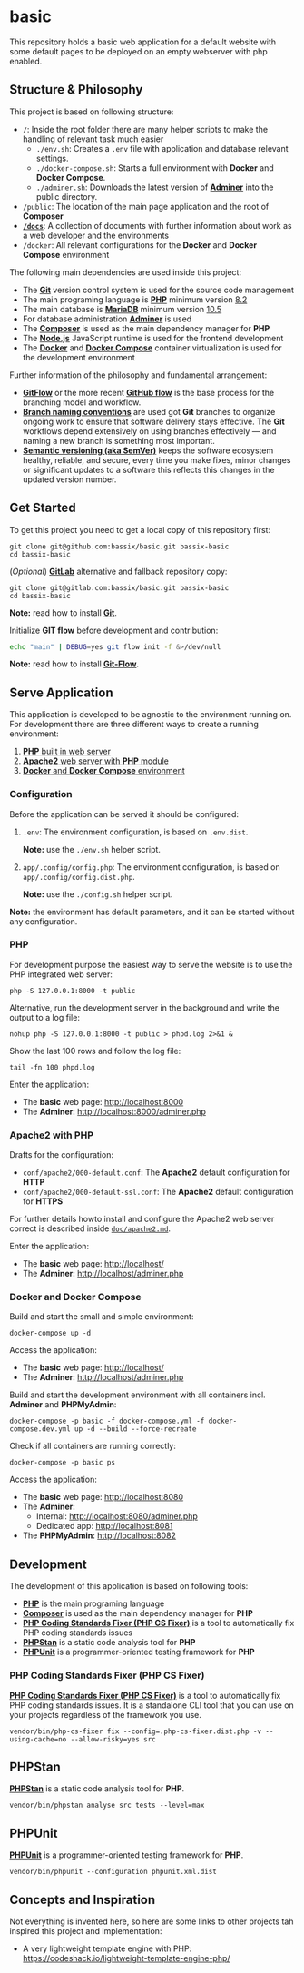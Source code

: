 # basic

This repository holds a basic web application for a default website with some default pages to be deployed on an empty webserver with php enabled.

## Structure & Philosophy

This project is based on following structure:

* `/`: Inside the root folder there are many helper scripts to make the handling of relevant task much easier
    * `./env.sh`: Creates a `.env` file with application and database relevant settings.
    * `./docker-compose.sh`: Starts a full environment with **Docker** and **Docker Compose**.
    * `./adminer.sh`: Downloads the latest version of **[Adminer](https://www.adminer.org/)** into the public directory.
* `/public`: The location of the main page application and the root of **Composer**
* **[`/docs`](docs/readme.md)**: A collection of documents with further information about work as a web developer and the environments
* `/docker`: All relevant configurations for the **Docker** and **Docker Compose** environment

The following main dependencies are used inside this project:

* The **[Git](https://git-scm.com/)** version control system is used for the source code management
* The main programing language is **[PHP](https://www.php.net/)** minimum version [8.2](https://www.php.net/ChangeLog-8.php#PHP_8_2)
* The main database is **[MariaDB](https://mariadb.org/)** minimum version [10.5](https://mariadb.org/download/?t=mariadb&p=mariadb&r=10.5.23)
* For database administration **[Adminer](https://www.adminer.org/)** is used
* The **[Composer](https://getcomposer.org/)** is used as the main dependency manager for **PHP**
* The **[Node.js](https://nodejs.org/en/)** JavaScript runtime is used for the frontend development
* The **[Docker](https://www.docker.com/)** and **[Docker Compose](https://docs.docker.com/compose/)** container virtualization is used for the development environment

Further information of the philosophy and fundamental arrangement:

* **[GitFlow](https://nvie.com/posts/a-successful-git-branching-model/)** or the more recent **[GitHub flow](https://docs.github.com/en/get-started/quickstart/github-flow)** is the base process for the branching model and workflow.
* **[Branch naming conventions](https://deepsource.io/blog/git-branch-naming-conventions/)** are used got **Git** branches to organize ongoing work to ensure that software delivery stays effective. The **Git** workflows depend extensively on using branches effectively — and naming a new branch is something most important.
* **[Semantic versioning (aka SemVer)](https://semver.org/)** keeps the software ecosystem healthy, reliable, and secure, every time you make fixes, minor changes or significant updates to a software this reflects this changes in the updated version number.

## Get Started

To get this project you need to get a local copy of this repository first:

```shell
git clone git@github.com:bassix/basic.git bassix-basic
cd bassix-basic
```

(_Optional_) **[GitLab](https://gitlab.com/bassix/basic/)** alternative and fallback repository copy:

```shell
git clone git@gitlab.com:bassix/basic.git bassix-basic
cd bassix-basic
```

**Note:** read how to install **[Git](docs/02-tools/git.md)**.

Initialize **GIT flow** before development and contribution:

```bash
echo "main" | DEBUG=yes git flow init -f &>/dev/null
```

**Note:** read how to install **[Git-Flow](docs/02-tools/git.md#git-flow)**.

## Serve Application

This application is developed to be agnostic to the environment running on. For development there are three different ways to create a running environment:

1. [**PHP** built in web server](#php-builtin-server)
2. [**Apache2** web server with **PHP** module](#apache2-with-php)
3. [**Docker** and **Docker Compose** environment](#docker-and-docker-compose)

### Configuration

Before the application can be served it should be configured:

1. `.env`: The environment configuration, is based on `.env.dist`.

    **Note:** use the `./env.sh` helper script.

2. `app/.config/config.php`: The environment configuration, is based on `app/.config/config.dist.php`.

    **Note:** use the `./config.sh` helper script.

**Note:** the environment has default parameters, and it can be started without any configuration.

### PHP

For development purpose the easiest way to serve the website is to use the PHP integrated web server:

```shell
php -S 127.0.0.1:8000 -t public
```

Alternative, run the development server in the background and write the output to a log file:

```shell
nohup php -S 127.0.0.1:8000 -t public > phpd.log 2>&1 &
```

Show the last 100 rows and follow the log file:

```shell
tail -fn 100 phpd.log
```

Enter the application:

* The **basic** web page: [http://localhost:8000](http://localhost:8000)
* The **Adminer**: [http://localhost:8000/adminer.php](http://localhost:8000/adminer.php)

### Apache2 with PHP

Drafts for the configuration:

* `conf/apache2/000-default.conf`: The **Apache2** default configuration for **HTTP**
* `conf/apache2/000-default-ssl.conf`: The **Apache2** default configuration for **HTTPS**

For further details howto install and configure the Apache2 web server correct is described inside [`doc/apache2.md`](doc/apache2.md).

Enter the application:

* The **basic** web page: [http://localhost/](http://localhost/)
* The **Adminer**: [http://localhost/adminer.php](http://localhost/adminer.php)

### Docker and Docker Compose

Build and start the small and simple environment:

```shell
docker-compose up -d
```

Access the application:

* The **basic** web page: [http://localhost/](http://localhost/)
* The **Adminer**: [http://localhost/adminer.php](http://localhost/adminer.php)

Build and start the development environment with all containers incl. **Adminer** and **PHPMyAdmin**:

```shell
docker-compose -p basic -f docker-compose.yml -f docker-compose.dev.yml up -d --build --force-recreate
```

Check if all containers are running correctly:

```shell
docker-compose -p basic ps
```

Access the application:

* The **basic** web page: [http://localhost:8080](http://localhost:8080)
* The **Adminer**:
  * Internal: [http://localhost:8080/adminer.php](http://localhost:8080/adminer.php)
  * Dedicated app: [http://localhost:8081](http://localhost:8081)
* The **PHPMyAdmin**: [http://localhost:8082](http://localhost:8082)

## Development

The development of this application is based on following tools:

* **[PHP](https://www.php.net/)** is the main programing language
* **[Composer](https://getcomposer.org/)** is used as the main dependency manager for **PHP**
* **[PHP Coding Standards Fixer (PHP CS Fixer)](https://github.com/PHP-CS-Fixer/PHP-CS-Fixer)** is a tool to automatically fix PHP coding standards issues
* **[PHPStan](https://phpstan.org/)** is a static code analysis tool for **PHP**
* **[PHPUnit](https://phpunit.de/)** is a programmer-oriented testing framework for **PHP**

### PHP Coding Standards Fixer (PHP CS Fixer)

**[PHP Coding Standards Fixer (PHP CS Fixer)](https://github.com/PHP-CS-Fixer/PHP-CS-Fixer)** is a tool to automatically fix PHP coding standards issues. It is a standalone CLI tool that you can use on your projects regardless of the framework you use.

```shell
vendor/bin/php-cs-fixer fix --config=.php-cs-fixer.dist.php -v --using-cache=no --allow-risky=yes src
```

## PHPStan

**[PHPStan](https://phpstan.org/)** is a static code analysis tool for **PHP**.

```shell
vendor/bin/phpstan analyse src tests --level=max
```

## PHPUnit

**[PHPUnit](https://phpunit.de/)** is a programmer-oriented testing framework for **PHP**.

```shell
vendor/bin/phpunit --configuration phpunit.xml.dist
```

## Concepts and Inspiration

Not everything is invented here, so here are some links to other projects tah inspired this project and implementation:

* A very lightweight template engine with PHP: https://codeshack.io/lightweight-template-engine-php/
